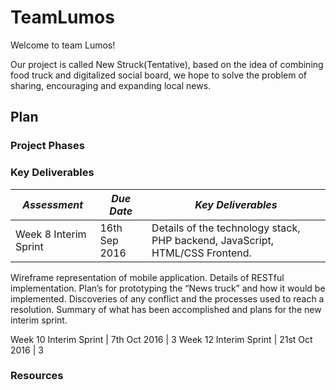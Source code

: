 # TeamLumos

Welcome to team Lumos!

Our project is called New Struck(Tentative), based on the idea of combining food truck and digitalized social board, we hope to solve the problem of sharing, encouraging and expanding local news.

## Plan

### Project Phases


### Key Deliverables

*Assessment* | *Due Date* | *Key Deliverables*
--- | --- | ---
Week 8 Interim Sprint | 16th Sep 2016 | Details of the technology stack, PHP backend, JavaScript, HTML/CSS Frontend.
Wireframe representation of mobile application.
Details of RESTful implementation.
Plan’s for prototyping the “News truck” and how it would be implemented.
Discoveries of any conflict and the processes used to reach a resolution. 
Summary of what has been accomplished and plans for the new interim sprint.

Week 10 Interim Sprint | 7th Oct 2016 | 3
Week 12 Interim Sprint | 21st Oct 2016 | 3

### Resources

